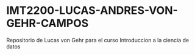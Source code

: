 # IMT2200-LUCAS-ANDRES-VON-GEHR-CAMPOS
Repositorio de Lucas von Gehr para el curso Introduccion a la ciencia de datos
